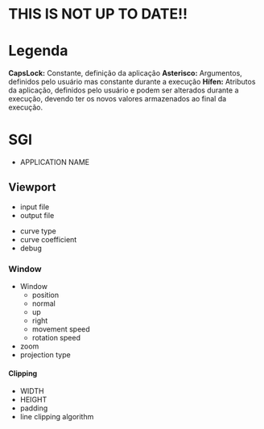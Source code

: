 # THIS IS NOT UP TO DATE!!
# Legenda
**CapsLock:** Constante, definição da aplicação
**Asterisco:** Argumentos, definidos pelo usuário mas constante durante a execução
**Hífen:** Atributos da aplicação, definidos pelo usuário e podem ser alterados durante a execução, devendo ter os novos valores armazenados ao final da execução.
# SGI
- APPLICATION NAME
## Viewport
* input file
* output file
- curve type
- curve coefficient
- debug
### Window
- Window
  - position
  - normal
  - up
  - right
  - movement speed
  - rotation speed
- zoom
- projection type
#### Clipping
- WIDTH
- HEIGHT
- padding
- line clipping algorithm
